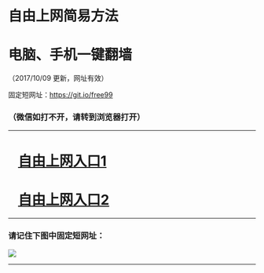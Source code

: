 ﻿# 自由上网简易方法

# 电脑、手机一键翻墙

（2017/10/09 更新，网址有效）

固定短网址：https://git.io/free99

### （微信如打不开，请转到浏览器打开）


***





# &nbsp;&nbsp; <a href="http://ft1200030380.fwq-tz-1001.info/fwqtz01.html?t=100900114324 " target="_blank">自由上网入口1</a>
# &nbsp;&nbsp; <a href="http://ft14411624.fwq-tz-1002.info/fwqtz02.html?t=100900113512 " target="_blank">自由上网入口2</a>
***

### 请记住下图中固定短网址：

<img src="https://s3-us-west-2.amazonaws.com/fwq-1001/yjfq-20170905okok.png" /> 


***


